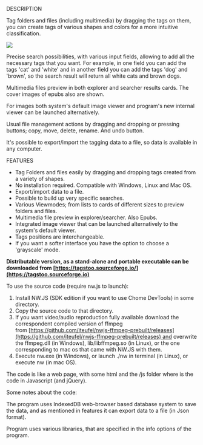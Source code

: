 DESCRIPTION

Tag folders and files (including multimedia) by dragging the tags on them, you can create tags of various shapes and colors for a more intuitive classification.

![](https://tagstoo.sourceforge.io/img_ext/demoimage1lq.png)

Precise search possibilities, with various input fields, allowing to add all the necessary tags that you want. For example, in one field you can add the tags 'cat' and 'white' and in another field you can add the tags 'dog' and 'brown', so the search result will return all white cats and brown dogs.

Multimedia files preview in both explorer and searcher results cards. The cover images of epubs also are shown.

For images both system's default image viewer and program's new internal viewer can be launched alternatively.

Usual file management actions by dragging and dropping or pressing buttons; copy, move, delete, rename. And undo button.

It's possible to export/import the tagging data to a file, so data is available in any computer.

FEATURES

- Tag Folders and files easily by dragging and dropping tags created from a variety of shapes.
- No installation required. Compatible with Windows, Linux and Mac OS.
- Export/import data to a file.
- Possible to build up very specific searches.
- Various Viewmodes; from lists to cards of different sizes to preview folders and files.
- Multimedia file preview in explorer/searcher. Also Epubs.
- Integrated image viewer that can be launched alternatively to the system's default viewer.
- Tags positions are interchangeable.
- If you want a softer interface you have the option to choose a 'grayscale' mode.


**Distributable version, as a stand-alone and portable executable can be downloaded from [https://tagstoo.sourceforge.io/](https://tagstoo.sourceforge.io)**

To use the source code (require nw.js to launch):

1. Install NW.JS (SDK edition if you want to use Chome DevTools) in some directory.
2. Copy the source code to that directory.
3. If you want video/audio reproduction fully available download the correspondent compiled version of ffmpeg from [https://github.com/iteufel/nwjs-ffmpeg-prebuilt/releases](https://github.com/iteufel/nwjs-ffmpeg-prebuilt/releases) and overwrite the ffmpeg.dll (in Windows), lib/libffmpeg.so (in Linux), or the one corresponding to mac os that came with NW.JS with them.
4. Execute nw.exe (in Windows), or launch ./nw in terminal (in Linux), or execute nw (in mac OS).

The code is like a web page, with some html and the /js folder where is the code in Javascript (and jQuery).

Some notes about the code:

The program uses IndexedDB web-browser based database system to save the data, and as mentioned in features it can export data to a file (in Json format).

Program uses various libraries, that are specified in the info options of the program.
